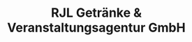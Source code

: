 ---
title: "RJL Getränke & Veranstaltungsagentur GmbH"
url: /korschenbroich/rjl-getraenke-und-veranstaltungsagentur-gmbh/
shop: Getränke
---